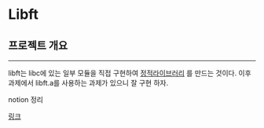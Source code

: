 # Libft

## 프로젝트 개요

---

libft는 libc에 있는 일부 모듈을 직접 구현하여 [정적라이브러리](https://goodgid.github.io/Static-VS-Dynamic-Libray/) 를 만드는 것이다.
이후 과제에서 libft.a를 사용하는 과제가 있으니 잘 구현 하자.

notion 정리

[링크](https://iodized-sailfish-b0c.notion.site/Libft-465972716dbe4e8ebdce69962bc27265)

